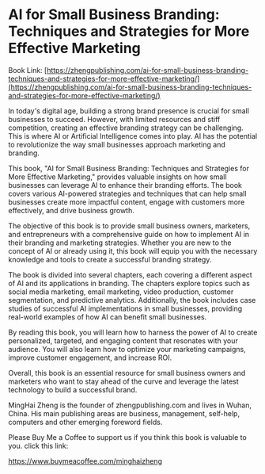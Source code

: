 # AI for Small Business Branding: Techniques and Strategies for More Effective Marketing

Book Link: [https://zhengpublishing.com/ai-for-small-business-branding-techniques-and-strategies-for-more-effective-marketing/](https://zhengpublishing.com/ai-for-small-business-branding-techniques-and-strategies-for-more-effective-marketing/)

In today's digital age, building a strong brand presence is crucial for small businesses to succeed. However, with limited resources and stiff competition, creating an effective branding strategy can be challenging. This is where AI or Artificial Intelligence comes into play. AI has the potential to revolutionize the way small businesses approach marketing and branding.

This book, "AI for Small Business Branding: Techniques and Strategies for More Effective Marketing," provides valuable insights on how small businesses can leverage AI to enhance their branding efforts. The book covers various AI-powered strategies and techniques that can help small businesses create more impactful content, engage with customers more effectively, and drive business growth.

The objective of this book is to provide small business owners, marketers, and entrepreneurs with a comprehensive guide on how to implement AI in their branding and marketing strategies. Whether you are new to the concept of AI or already using it, this book will equip you with the necessary knowledge and tools to create a successful branding strategy.

The book is divided into several chapters, each covering a different aspect of AI and its applications in branding. The chapters explore topics such as social media marketing, email marketing, video production, customer segmentation, and predictive analytics. Additionally, the book includes case studies of successful AI implementations in small businesses, providing real-world examples of how AI can benefit small businesses.

By reading this book, you will learn how to harness the power of AI to create personalized, targeted, and engaging content that resonates with your audience. You will also learn how to optimize your marketing campaigns, improve customer engagement, and increase ROI.

Overall, this book is an essential resource for small business owners and marketers who want to stay ahead of the curve and leverage the latest technology to build a successful brand.

MingHai Zheng is the founder of zhengpublishing.com and lives in Wuhan, China. His main publishing areas are business, management, self-help, computers and other emerging foreword fields.

Please Buy Me a Coffee to support us if you think this book is valuable to you. click this link:

https://www.buymeacoffee.com/minghaizheng

